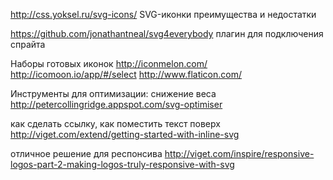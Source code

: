 http://css.yoksel.ru/svg-icons/ SVG-иконки преимущества и недостатки

https://github.com/jonathantneal/svg4everybody плагин для подключения спрайта

Наборы готовых иконок
http://iconmelon.com/
http://icomoon.io/app/#/select
http://www.flaticon.com/

Инструменты для оптимизации: снижение веса
http://petercollingridge.appspot.com/svg-optimiser

как сделать ссылку, как поместить текст поверх
http://viget.com/extend/getting-started-with-inline-svg

отличное решение для респонсива
http://viget.com/inspire/responsive-logos-part-2-making-logos-truly-responsive-with-svg
